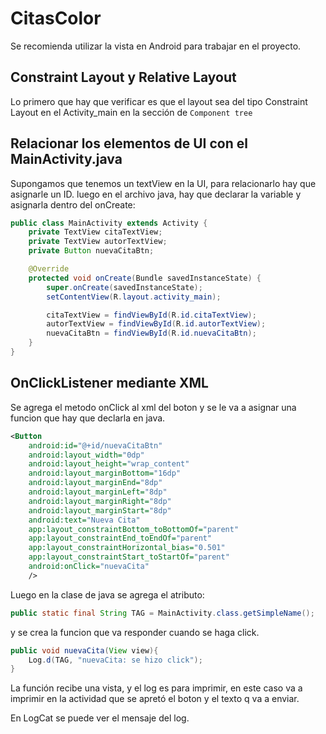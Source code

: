 # CitasColor
Se recomienda utilizar la vista en Android para trabajar en el proyecto.

## Constraint Layout y Relative Layout
Lo primero que hay que verificar es que el layout sea del tipo Constraint Layout en el Activity_main en la sección de `Component tree`

## Relacionar los elementos de UI con el MainActivity.java

Supongamos que tenemos un textView en la UI, para relacionarlo hay que asignarle un ID.
luego en el archivo java, hay que declarar la variable y asignarla dentro del onCreate:
```java
public class MainActivity extends Activity {
    private TextView citaTextView;
    private TextView autorTextView;
    private Button nuevaCitaBtn;

    @Override
    protected void onCreate(Bundle savedInstanceState) {
        super.onCreate(savedInstanceState);
        setContentView(R.layout.activity_main);

        citaTextView = findViewById(R.id.citaTextView);
        autorTextView = findViewById(R.id.autorTextView);
        nuevaCitaBtn = findViewById(R.id.nuevaCitaBtn);
    }
}
```

## OnClickListener mediante XML
Se agrega el metodo onClick al xml del boton y se le va a asignar una funcion que hay que declarla en java.

```xml
<Button
    android:id="@+id/nuevaCitaBtn"
    android:layout_width="0dp"
    android:layout_height="wrap_content"
    android:layout_marginBottom="16dp"
    android:layout_marginEnd="8dp"
    android:layout_marginLeft="8dp"
    android:layout_marginRight="8dp"
    android:layout_marginStart="8dp"
    android:text="Nueva Cita"
    app:layout_constraintBottom_toBottomOf="parent"
    app:layout_constraintEnd_toEndOf="parent"
    app:layout_constraintHorizontal_bias="0.501"
    app:layout_constraintStart_toStartOf="parent"
    android:onClick="nuevaCita"
    />
```
Luego en la clase de java se agrega el atributo:
```java
public static final String TAG = MainActivity.class.getSimpleName();
```
y se crea la funcion que va responder cuando se haga click.
```java
public void nuevaCita(View view){
    Log.d(TAG, "nuevaCita: se hizo click");
}
```
La función recibe una vista, y el log es para imprimir, en este caso va a imprimir en la actividad que se apretó el boton y el texto q va a enviar.

En LogCat se puede ver el mensaje del log.